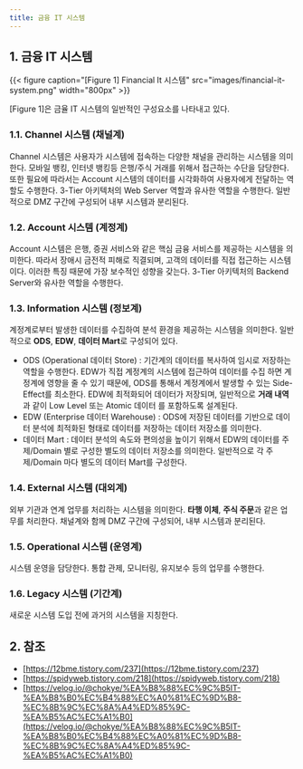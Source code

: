 ```yaml
---
title: 금융 IT 시스템
---
```


## 1. 금융 IT 시스템

{{< figure caption="[Figure 1] Financial It 시스템" src="images/financial-it-system.png" width="800px" >}}

[Figure 1]은 금율 IT 시스템의 일반적인 구성요소를 나타내고 있다.

### 1.1. Channel 시스템 (채널계)

Channel 시스템은 사용자가 시스템에 접속하는 다양한 채널을 관리하는 시스템을 의미한다. 모바일 뱅킹, 인터넷 뱅킹등 은행/주식 거래를 위해서 접근하는 수단을 담당한다. 또한 필요에 따라서는 Account 시스템의 데이터를 시각화하여 사용자에게 전달하는 역할도 수행한다. 3-Tier 아키텍처의 Web Server 역할과 유사한 역할을 수행한다. 일반적으로 DMZ 구간에 구성되어 내부 시스템과 분리된다.

### 1.2. Account 시스템 (계정계)

Account 시스템은 은행, 증권 서비스와 같은 핵심 금융 서비스를 제공하는 시스템을 의미한다. 따라서 장애시 금전적 피해로 직결되며, 고객의 데이터를 직접 접근하는 시스템이다. 이러한 특징 때문에 가장 보수적인 성향을 갖는다. 3-Tier 아키텍처의 Backend Server와 유사한 역할을 수행한다.

### 1.3. Information 시스템 (정보계)

계정계로부터 발생한 데이터를 수집하여 분석 환경을 제공하는 시스템을 의미한다. 일반적으로 **ODS**, **EDW**, **데이터 Mart**로 구성되어 있다.

* ODS (Operational 데이터 Store) : 기간계의 데이터를 복사하여 임시로 저장하는 역할을 수행한다. EDW가 직접 계정계의 시스템에 접근하여 데이터를 수집 하면 계정계에 영향을 줄 수 있기 때문에, ODS를 통해서 계정계에서 발생할 수 있는 Side-Effect를 최소한다. EDW에 최적화되어 데이터가 저장되며, 일반적으로 **거래 내역**과 같이 Low Level 또는 Atomic 데이터 를 포함하도록 설계된다.
* EDW (Enterprise 데이터 Warehouse) : ODS에 저장된 데이터를 기반으로 데이터 분석에 최적화된 형태로 데이터를 저장하는 데이터 저장소를 의미한다.
* 데이터 Mart : 데이터 분석의 속도와 편의성을 높이기 위해서 EDW의 데이터를 주제/Domain 별로 구성한 별도의 데이터 저장소를 의미한다. 일반적으로 각 주제/Domain 마다 별도의 데이터 Mart를 구성한다.

### 1.4. External 시스템 (대외계)

외부 기관과 연계 업무를 처리하는 시스템을 의미한다. **타행 이체**, **주식 주문**과 같은 업무를 처리한다. 채널계와 함께 DMZ 구간에 구성되어, 내부 시스템과 분리된다.

### 1.5. Operational 시스템 (운영계)

시스템 운영을 담당한다. 통합 관제, 모니터링, 유지보수 등의 업무를 수행한다.

### 1.6. Legacy 시스템 (기간계)

새로운 시스템 도입 전에 과거의 시스템을 지칭한다.

## 2. 참조

* [https://12bme.tistory.com/237](https://12bme.tistory.com/237)
* [https://spidyweb.tistory.com/218](https://spidyweb.tistory.com/218)
* [https://velog.io/@chokye/%EA%B8%88%EC%9C%B5IT-%EA%B8%B0%EC%B4%88%EC%A0%81%EC%9D%B8-%EC%8B%9C%EC%8A%A4%ED%85%9C-%EA%B5%AC%EC%A1%B0](https://velog.io/@chokye/%EA%B8%88%EC%9C%B5IT-%EA%B8%B0%EC%B4%88%EC%A0%81%EC%9D%B8-%EC%8B%9C%EC%8A%A4%ED%85%9C-%EA%B5%AC%EC%A1%B0)